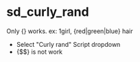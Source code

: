 # sd_curly_rand
Only {} works. ex: 1girl, {red|green|blue} hair

- Select "Curly rand" Script dropdown
- {$$} is not work

